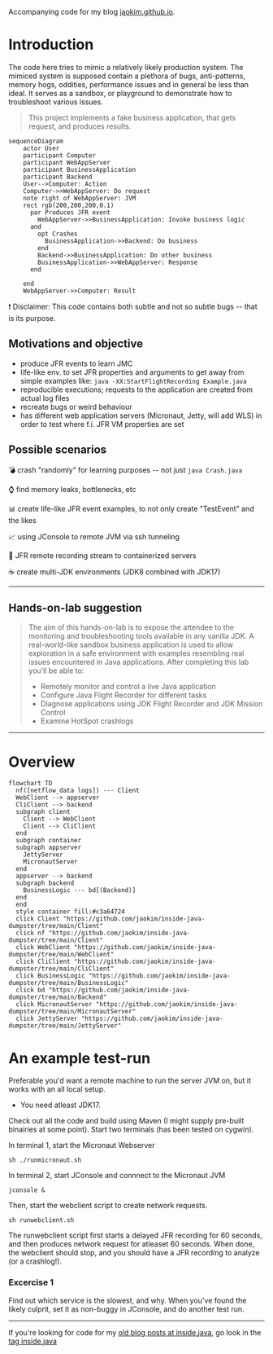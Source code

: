 Accompanying code for my blog [jaokim.github.io](https://jaokim.github.io/).

# Introduction
The code here tries to mimic a relatively likely production system. The mimiced system is supposed contain a plethora of bugs, anti-patterns, memory hogs, oddities, performance issues and in general be less than ideal. It serves as a sandbox, or playground to demonstrate how to troubleshoot various issues.

> This project implements a fake business application, that gets request, and produces results.

```mermaid
sequenceDiagram
    actor User
    participant Computer
    participant WebAppServer
    participant BusinessApplication
    participant Backend
    User-->Computer: Action
    Computer->>WebAppServer: Do request
    note right of WebAppServer: JVM
    rect rgb(200,200,200,0.1)
      par Produces JFR event
        WebAppServer->>BusinessApplication: Invoke business logic
      and 
        opt Crashes
          BusinessApplication->>Backend: Do business
        end
        Backend->>BusinessApplication: Do other business
        BusinessApplication->>WebAppServer: Response
      end
      
    end
    WebAppServer->>Computer: Result
```

:heavy_exclamation_mark: Disclaimer: This code contains both subtle and not so subtle bugs -- that is its purpose.

## Motivations and objective
* produce JFR events to learn JMC
* life-like env. to set JFR properties and arguments to get away from simple examples like:
     `java -XX:StartFlightRecording Example.java`
* reproducible executions; requests to the application are created from actual log files
* recreate bugs or weird behaviour
* has different web application servers (Micronaut, Jetty, will add WLS) in order to test where f.i. JFR VM properties are set

## Possible scenarios
:bomb: crash "randomly" for learning purposes -- not just `java Crash.java` 

:watch: find memory leaks, bottlenecks, etc

:bar_chart: create life-like JFR event examples, to not only create "TestEvent" and the likes

:chart_with_upwards_trend: using JConsole to remote JVM via ssh tunneling

:vhs: JFR remote recording stream to containerized servers

:coffee: create multi-JDK environments (JDK8 combined with JDK17)

---
## Hands-on-lab suggestion
> The aim of this hands-on-lab is to expose the attendee to the monitoring and troubleshooting tools available in any vanilla JDK. A real-world-like sandbox business application is used to allow exploration in a safe environment with examples resembling real issues encountered in Java applications. After completing this lab you'll be able to:
>
> * Remotely monitor and control a live Java application
> * Configure Java Flight Recorder for different tasks
> * Diagnose applications using JDK Flight Recorder and JDK Mission Control
> * Examine HotSpot crashlogs

---

# Overview

```mermaid
flowchart TD
  nf([netflow_data logs]) --- Client
  WebClient --> appserver
  CliClient --> backend
  subgraph client
    Client --> WebClient
    Client --> CliClient
  end
  subgraph container
  subgraph appserver
    JettyServer
    MicronautServer
  end
  appserver --> backend
  subgraph backend
    BusinessLogic --- bd[(Backend)]
  end
  end
  style container fill:#c3a64724
  click Client "https://github.com/jaokim/inside-java-dumpster/tree/main/Client"
  click nf "https://github.com/jaokim/inside-java-dumpster/tree/main/Client"
  click WebClient "https://github.com/jaokim/inside-java-dumpster/tree/main/WebClient"
  click CliClient "https://github.com/jaokim/inside-java-dumpster/tree/main/CliClient"
  click BusinessLogic "https://github.com/jaokim/inside-java-dumpster/tree/main/BusinessLogic"
  click bd "https://github.com/jaokim/inside-java-dumpster/tree/main/Backend"
  click MicronautServer "https://github.com/jaokim/inside-java-dumpster/tree/main/MicronautServer"
  click JettyServer "https://github.com/jaokim/inside-java-dumpster/tree/main/JettyServer"
```

# An example test-run
Preferable you'd want a remote machine to run the server JVM on, but it works with an all local setup.
* You need atleast JDK17.

Check out all the code and build using Maven (I might supply pre-built binairies at some point).
Start two terminals (has been tested on cygwin). 

In terminal 1, start the Micronaut Webserver
```
sh ./runmicronaut.sh
```

In terminal 2, start JConsole and connnect to the Micronaut JVM
```
jconsole &
```
Then, start the webclient script to create network requests.
```
sh runwebclient.sh
```

The runwebclient script first starts a delayed JFR recording for 60 seconds, and then produces network request for atleaset 60 seconds.
When done, the webclient should stop, and you should have a JFR recording to analyze (or a crashlog!).

### Excercise 1
Find out which service is the slowest, and why. When you've found the likely culprit, set it as non-buggy in JConsole, and do another test run.


---
If you're looking for code for my [old blog posts at inside.java](https://inside.java/u/JoakimNordstrom/), go look in the [tag inside.java](https://github.com/jaokim/inside-java-dumpster/tree/inside.java)



